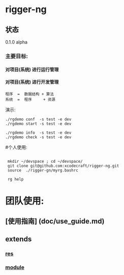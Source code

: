 # rigger-ng

## 状态

0.1.0  alpha

### 主要目标:
#### 对项目(系统) 进行运行管理
#### 对项目(系统) 进行开发管理

```
程序  =  数据结构 + 算法
系统  =  程序     + 资源
```

演示:
``` shell
./rgdemo conf  -s test -e dev
./rgdemo start -s test -e dev

./rgdemo info  -s test -e dev
./rgdemo check -s test -e dev
```

#个人使用:

``` shell

 mkdir ~/devspace ; cd ~/devspace/
 git clone git@github.com:xcodecraft/rigger-ng.git
 source  ./rigger-gn/myrg.bashrc

 rg help
```
# 团队使用:

## [使用指南] (doc/use_guide.md)
## extends

### [res](src/extends/res/readme.md)
### [module](src/extends/modules/readme.md)
